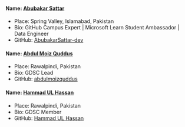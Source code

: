 #### Name: [Abubakar Sattar](https://github.com/AbubakarSattar-dev)

- Place: Spring Valley, Islamabad, Pakistan
- Bio: GitHub Campus Expert | Microsoft Learn Student Ambassador | Data Engineer
- GitHub: [AbubakarSattar-dev](https://github.com/AbubakarSattar-dev)

#### Name: [Abdul Moiz Quddus](https://github.com/abdulmoizquddus)

- Place: Rawalpindi, Pakistan
- Bio: GDSC Lead
- GitHub: [abdulmoizquddus](https://github.com/abdulmoizquddus)

#### Name: [Hammad UL Hassan](https://github.com/hammadulhassan123)

- Place: Rawalpindi, Pakistan
- Bio: GDSC Member
- GitHub: [Hammad UL Hassan](https://github.com/hammadulhassan123)
